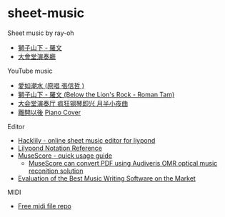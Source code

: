 # sheet-music
Sheet music by ray-oh
- [獅子山下 - 羅文](https://musescore.com/user/29051094/scores/5254472)
- [大會堂演奏廳](https://musescore.com/c_zhukov/scores/6271458)

YouTube music
- [愛如潮水 (原唱 張信哲 )](https://www.youtube.com/watch?v=bopXtpBDx_I)
- [獅子山下 - 羅文 (Below the Lion's Rock - Roman Tam)](https://www.youtube.com/watch?v=rzltyMt36UE)
- [大会堂演奏厅 疯狂钢琴即兴 月半小夜曲](https://www.youtube.com/watch?v=mkQIFljtrK0)
- [離開以後](https://www.youtube.com/watch?v=t2v_AoXw9EY)  [Piano Cover](https://www.youtube.com/watch?v=AUSa1GNSxvg)

Editor
- [Hacklily - online sheet music editor for liypond](https://www.hacklily.org/)
- [Lilypond Notation Reference](https://www.weblily.net/weblily-app/Clickable-Notation-Reference.html)
- [MuseScore - quick usage guide](https://www.youtube.com/watch?v=POaZ_WKZ_Lc)
  - [MuseScore can convert PDF using Audiveris OMR optical music reconition solution](https://musescore.com/import)
- [Evaluation of the Best Music Writing Software on the Market](https://www.careersinmusic.com/best-music-writing-software/)

MIDI
- [Free midi file repo](https://freemidi.org/)
